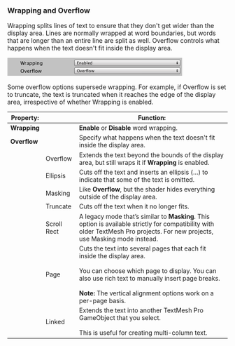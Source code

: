 ### Wrapping and Overflow
Wrapping splits lines of text to ensure that they don't get wider than the display area. Lines are normally wrapped at word boundaries, but words that are longer than an entire line are split as well. Overflow controls what happens when the text doesn't fit inside the display area.

![Example image](../images/TMP_Object_Wrapping.png)

Some overflow options supersede wrapping. For example, if Overflow is set to truncate, the text is truncated when it reaches the edge of the display area, irrespective of whether Wrapping is enabled.

|Property:||Function:|
|---------|-|---------|
|**Wrapping**||**Enable** or **Disable** word wrapping. |
|**Overflow**||Specify what happens when the text doesn't fit inside the display area.|
||Overflow|Extends the text beyond the bounds of the display area, but still wraps it if **Wrapping** is enabled.|
||Ellipsis|Cuts off the text and inserts an ellipsis (…) to indicate that some of the text is omitted.|
||Masking|Like **Overflow**, but the shader hides everything outside of the display area.|
||Truncate|Cuts off the text when it no longer fits.|
||Scroll Rect|A legacy mode that’s similar to **Masking**. This option is available strictly for compatibility with older TextMesh Pro projects. For new projects, use Masking mode instead.|
||Page|Cuts the text into several pages that each fit inside the display area. <br/><br/> You can choose which page to display. You can also use rich text to manually insert page breaks. <br/><br/> **Note:** The vertical alignment options work on a per-page basis.|
||Linked|Extends the text into another TextMesh Pro GameObject that you select. <br/><br/> This is useful for creating multi-column text.|
